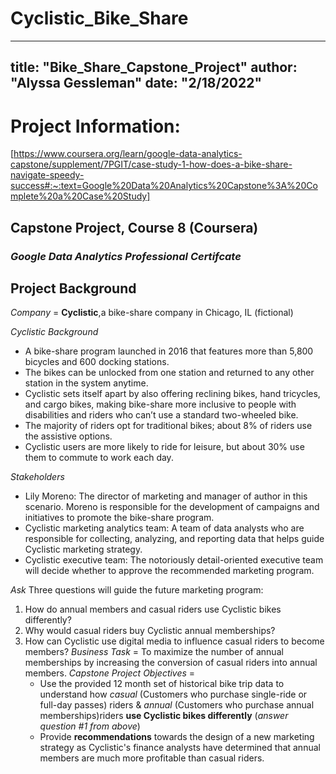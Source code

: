 # Cyclistic_Bike_Share
---
title: "Bike_Share_Capstone_Project"
author: "Alyssa Gessleman"
date: "2/18/2022"
---
# **Project Information**:
[https://www.coursera.org/learn/google-data-analytics-capstone/supplement/7PGIT/case-study-1-how-does-a-bike-share-navigate-speedy-success#:~:text=Google%20Data%20Analytics%20Capstone%3A%20Complete%20a%20Case%20Study]

## **Capstone Project, Course 8 (Coursera)**

### *Google Data Analytics Professional Certifcate*

## **Project Background**

 *Company* =
 **Cyclistic**,a bike-share company in Chicago, IL (fictional)
  
  *Cyclistic Background* 
  * A bike-share program launched in 2016 that features more than 5,800 bicycles and 600 docking stations.   
  * The bikes can be unlocked from one station and returned to any other station in the system anytime.
  * Cyclistic sets itself apart by also offering reclining bikes, hand tricycles, and cargo bikes, making bike-share more inclusive to people        with disabilities and riders who can’t use a standard two-wheeled bike. 
  * The majority of riders opt for traditional bikes; about 8% of riders use the assistive options. 
  * Cyclistic users are more likely to ride for leisure, but about 30% use them to commute to work each day.
  
  *Stakeholders*
  * Lily Moreno: The director of marketing and manager of author in this scenario.  Moreno is responsible for the development of campaigns
  and initiatives to promote the bike-share program.
  * Cyclistic marketing analytics team: A team of data analysts who are responsible for collecting, analyzing, and
  reporting data that helps guide Cyclistic marketing strategy. 
  * Cyclistic executive team: The notoriously detail-oriented executive team will decide whether to approve the
  recommended marketing program.
  
   *Ask*
Three questions will guide the future marketing program:
1. How do annual members and casual riders use Cyclistic bikes differently?
2. Why would casual riders buy Cyclistic annual memberships?
3. How can Cyclistic use digital media to influence casual riders to become members?
   *Business Task* =
  To maximize the number of annual memberships by increasing the conversion of casual riders into annual members.
   *Capstone Project Objectives* =
      * Use the provided 12 month set of historical bike trip data to understand how *casual* (Customers who purchase single-ride or full-day           passes) riders & *annual* (Customers who purchase annual memberships)riders **use Cyclistic bikes differently** (*answer question #1             from above*) 
      * Provide **recommendations** towards the design of a new marketing strategy as Cyclistic's finance analysts have determined that annual           members are much more profitable than casual riders.
